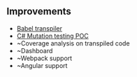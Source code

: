 ## Improvements

* [Babel transpiler](https://github.com/stryker-mutator/stryker/tree/master/packages/stryker-babel-transpiler#stryker-babel-plugin) <!--.element target="_blank"-->
* [C# Mutation testing POC](https://github.com/infosupport/stryker-net) <!--.element target="_blank"-->
* ~Coverage analysis on transpiled code
* ~Dashboard
* ~Webpack support
* ~Angular support